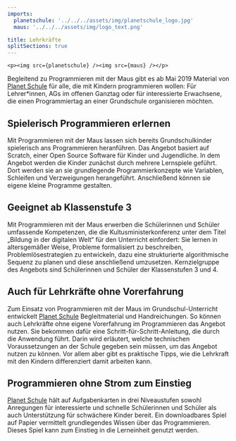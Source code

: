 ```yaml
---
imports:
  planetschule: '../../../assets/img/planetschule_logo.jpg'
  maus: '../../../assets/img/logo_text.png'

title: Lehrkräfte
splitSections: true
---
```


```render html
<p><img src={planetschule} /><img src={maus} /></p>
```

Begleitend zu Programmieren mit der Maus gibt es ab Mai 2019 Material von [Planet Schule](https://www.planet-schule.de/) für alle, die mit Kindern programmieren wollen: Für Lehrer*innen, AGs im offenen Ganztag oder für interessierte Erwachsene, die einen Programmiertag an einer Grundschule organisieren möchten.

## Spielerisch Programmieren erlernen
Mit Programmieren mit der Maus lassen sich bereits Grundschulkinder spielerisch ans Programmieren heranführen. Das Angebot basiert auf Scratch, einer Open Source Software für Kinder und Jugendliche. In dem Angebot werden die Kinder zunächst durch mehrere Lernspiele geführt. Dort werden sie an sie grundlegende Programmierkonzepte wie Variablen, Schleifen und Verzweigungen herangeführt. Anschließend können sie eigene kleine Programme gestalten.

## Geeignet ab Klassenstufe 3
Mit Programmieren mit der Maus erwerben die Schülerinnen und Schüler umfassende Kompetenzen, die die Kultusministerkonferenz unter dem Titel „Bildung in der digitalen Welt“ für den Unterricht einfordert: Sie lernen in altersgemäßer Weise, Probleme formalisiert zu beschreiben, Problemlösestrategien zu entwickeln, dazu eine strukturierte algorithmische Sequenz zu planen und diese anschließend umzusetzen. Kernzielgruppe des Angebots sind Schülerinnen und Schüler der Klassenstufen 3 und 4.

## Auch für Lehrkräfte ohne Vorerfahrung
Zum Einsatz von Programmieren mit der Maus im Grundschul-Unterricht entwickelt [Planet Schule](https://www.planet-schule.de/) Begleitmaterial und Handreichungen. So können auch Lehrkräfte ohne eigene Vorerfahrung im Programmieren das Angebot nutzen. Sie bekommen dafür eine Schritt-für-Schritt-Anleitung, die durch die Anwendung führt. Darin wird erläutert, welche technischen Voraussetzungen an der Schule gegeben sein müssen, um das Angebot nutzen zu können. Vor allem aber gibt es praktische Tipps, wie die Lehrkraft mit den Kindern differenziert damit arbeiten kann.

## Programmieren ohne Strom zum Einstieg
[Planet Schule](https://www.planet-schule.de/) hält auf Aufgabenkarten in drei Niveaustufen sowohl Anregungen für interessierte und schnelle Schülerinnen und Schüler als auch Unterstützung für schwächere Kinder bereit. Ein downloadbares Spiel auf Papier vermittelt grundlegendes Wissen über das Programmieren. Dieses Spiel kann zum Einstieg in die Lerneinheit genutzt werden.